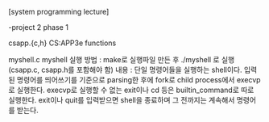 [system programming lecture]

-project 2 phase 1

csapp.{c,h}
        CS:APP3e functions

myshell.c
        myshell
실행 방법 : make로 실행파일 만든 후 ./myshell 로 실행(csapp.c, csapp.h를 포함해야 함)
내용 : 단일 명령어들을 실행하는 shell이다. 입력된 명령어를 띄어쓰기를 기준으로 parsing한 후에 fork로 child process에서 execvp로 실행한다. execvp로 실행할 수 없는 exit이나 cd 등은 builtin_command로 따로 실행한다. exit이나 quit를 입력받으면 shell을 종료하며 그 전까지는 계속해서 명령어를 받는다.